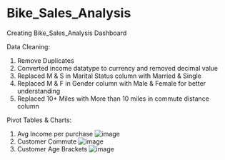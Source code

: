 # Bike_Sales_Analysis
Creating Bike_Sales_Analysis Dashboard

Data Cleaning:
1. Remove Duplicates
2. Converted income datatype to currency and removed decimal value
3. Replaced M & S in Marital Status column with Married & Single
4. Replaced M & F in Gender column with Male & Female for better understanding
5. Replaced 10+ Miles with More than 10 miles in commute distance column

Pivot Tables & Charts:
1. Avg Income per purchase
![image](https://github.com/user-attachments/assets/215939f2-5188-4548-a630-47619a389031)
2. Customer Commute
![image](https://github.com/user-attachments/assets/a2777a1d-56fa-4f69-bb44-65c2135d9eb1)
3. Customer Age Brackets
![image](https://github.com/user-attachments/assets/a27f25a2-cc05-4875-ac40-2188e9437b2d)






